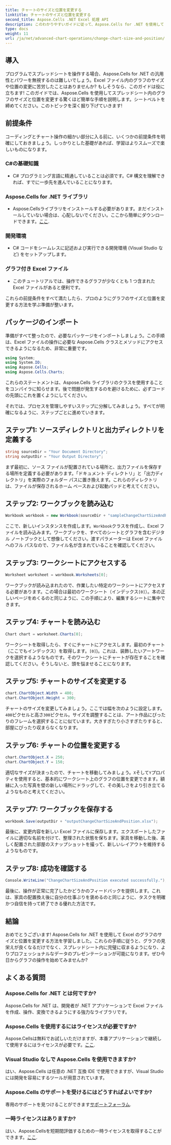 ```yaml
---
title: チャートのサイズと位置を変更する
linktitle: チャートのサイズと位置を変更する
second_title: Aspose.Cells .NET Excel 処理 API
description: このわかりやすいガイドに従って、Aspose.Cells for .NET を使用して Excel のグラフのサイズと位置を変更する方法を学習します。
type: docs
weight: 11
url: /ja/net/advanced-chart-operations/change-chart-size-and-position/
---
```

## 導入

プログラムでスプレッドシートを操作する場合、Aspose.Cells for .NET の汎用性とパワーを無視するのは難しいでしょう。Excel ファイル内のグラフのサイズや位置の変更に苦労したことはありませんか? もしそうなら、このガイドは役に立ちます! このガイドでは、Aspose.Cells を使用してスプレッドシート内のグラフのサイズと位置を変更する驚くほど簡単な手順を説明します。シートベルトを締めてください。このトピックを深く掘り下げていきます!

## 前提条件

コーディングとチャート操作の細かい部分に入る前に、いくつかの前提条件を明確にしておきましょう。しっかりとした基礎があれば、学習はよりスムーズで楽しいものになります。

### C#の基礎知識
- C# プログラミング言語に精通していることは必須です。C# 構文を理解できれば、すでに一歩先を進んでいることになります。

### Aspose.Cells for .NET ライブラリ
- Aspose.Cellsライブラリをインストールする必要があります。まだインストールしていない場合は、心配しないでください。ここから簡単にダウンロードできます。[ここ](https://releases.aspose.com/cells/net/).

### 開発環境
- C# コードをシームレスに記述および実行できる開発環境 (Visual Studio など) をセットアップします。

### グラフ付き Excel ファイル
- このチュートリアルでは、操作できるグラフが少なくとも 1 つ含まれた Excel ファイルがあると便利です。

これらの前提条件をすべて満たしたら、プロのようにグラフのサイズと位置を変更する方法を学ぶ準備が整います。

## パッケージのインポート

準備がすべて整ったので、必要なパッケージをインポートしましょう。この手順は、Excel ファイルの操作に必要な Aspose.Cells クラスとメソッドにアクセスできるようになるため、非常に重要です。

```csharp
using System;
using System.IO;
using Aspose.Cells;
using Aspose.Cells.Charts;
```

これらのステートメントは、Aspose.Cells ライブラリのクラスを使用することをコンパイラに知らせます。後で問題が発生するのを避けるために、必ずコードの先頭にこれを置くようにしてください。

それでは、プロセスを管理しやすいステップに分解してみましょう。すべてが明確になるように、ステップごとに進めていきます。

## ステップ1: ソースディレクトリと出力ディレクトリを定義する

```csharp
string sourceDir = "Your Document Directory";
string outputDir = "Your Output Directory";
```

まず最初に、ソース ファイルが配置されている場所と、出力ファイルを保存する場所を定義する必要があります。「ドキュメント ディレクトリ」と「出力ディレクトリ」を実際のフォルダー パスに置き換えます。これらのディレクトリは、ファイルが保存されるホーム ベースおよび起動パッドと考えてください。

## ステップ2: ワークブックを読み込む

```csharp
Workbook workbook = new Workbook(sourceDir + "sampleChangeChartSizeAndPosition.xlsx");
```

ここで、新しいインスタンスを作成します。`Workbook`クラスを作成し、Excel ファイルを読み込みます。ワークブックを、すべてのシートとグラフを含むデジタル ノートブックとして想像してください。渡すパラメーターは Excel ファイルへのフル パスなので、ファイル名が含まれていることを確認してください。

## ステップ3: ワークシートにアクセスする

```csharp
Worksheet worksheet = workbook.Worksheets[0];
```

ワークブックが読み込まれたので、作業したい特定のワークシートにアクセスする必要があります。この場合は最初のワークシート（インデックス`[0]`）。本の正しいページをめくるのと同じように、この手順により、編集するシートに集中できます。

## ステップ4: チャートを読み込む

```csharp
Chart chart = worksheet.Charts[0];
```

ワークシートを取得したら、すぐにチャートにアクセスします。最初のチャート（ここでもインデックス）を取得します。`[0]`)。これは、装飾したいアートワークを選択するようなものです。そのワークシートにチャートが存在することを確認してください。そうしないと、頭を悩ませることになります。

## ステップ5: チャートのサイズを変更する

```csharp
chart.ChartObject.Width = 400;
chart.ChartObject.Height = 300;
```

チャートのサイズを変更してみましょう。ここでは幅を次のように設定します。`400`ピクセルと高さ`300`ピクセル。サイズを調整することは、アート作品にぴったりのフレームを選択することに似ています。大きすぎたり小さすぎたりすると、部屋にぴったり収まらなくなります。

## ステップ6: チャートの位置を変更する

```csharp
chart.ChartObject.X = 250;
chart.ChartObject.Y = 150;
```

適切なサイズが決まったので、チャートを移動してみましょう。`X`そして`Y`プロパティを使用すると、基本的にワークシート上のグラフの位置を変更できます。額縁に入った写真を壁の新しい場所にドラッグして、その美しさをより引き立てるようなものと考えてください。

## ステップ7: ワークブックを保存する

```csharp
workbook.Save(outputDir + "outputChangeChartSizeAndPosition.xlsx");
```

最後に、変更内容を新しい Excel ファイルに保存します。エクスポートしたファイルに適切な名前を付けて、整理された状態を保ちます。家具を移動した後、美しく配置された部屋のスナップショットを撮って、新しいレイアウトを維持するようなものです。

## ステップ8: 成功を確認する

```csharp
Console.WriteLine("ChangeChartSizeAndPosition executed successfully.");
```

最後に、操作が正常に完了したかどうかのフィードバックを提供します。これは、家具の配置換え後に自分の仕事ぶりを褒めるのと同じように、タスクを明確かつ自信を持って終了できる優れた方法です。

## 結論

おめでとうございます! Aspose.Cells for .NET を使用して Excel のグラフのサイズと位置を変更する方法を学習しました。これらの手順に従うと、グラフの見栄えが良くなるだけでなく、スプレッドシート内に完璧に収まるようになり、よりプロフェッショナルなデータのプレゼンテーションが可能になります。ぜひ今日からグラフの操作を始めてみませんか? 

## よくある質問

### Aspose.Cells for .NET とは何ですか?  
Aspose.Cells for .NET は、開発者が .NET アプリケーションで Excel ファイルを作成、操作、変換できるようにする強力なライブラリです。

### Aspose.Cells を使用するにはライセンスが必要ですか?  
 Aspose.Cellsは無料でお試しいただけますが、本番アプリケーションで継続して使用するにはライセンスが必要です。[ここ](https://purchase.aspose.com/buy).

### Visual Studio なしで Aspose.Cells を使用できますか?  
はい、Aspose.Cells は任意の .NET 互換 IDE で使用できますが、Visual Studio には開発を容易にするツールが用意されています。

### Aspose.Cells のサポートを受けるにはどうすればよいですか?  
専用のサポートを見つけることができます[サポートフォーラム](https://forum.aspose.com/c/cells/9).

### 一時ライセンスはありますか?  
はい、Aspose.Cellsを短期間評価するための一時ライセンスを取得することができます。[ここ](https://purchase.aspose.com/temporary-license/).